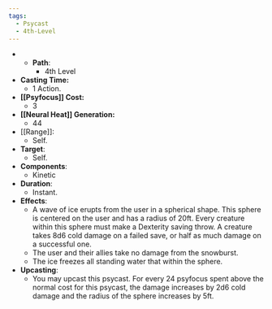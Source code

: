 ```yaml
---
tags:
  - Psycast
  - 4th-Level
---
```

- - **Path**:
	- 4th Level 
- **Casting Time:**
	- 1 Action.
- **[[Psyfocus]] Cost:**
	- 3
- **[[Neural Heat]] Generation:**
	- 44
- [[Range]]:
	- Self.
- **Target**:
	- Self.
- **Components**:
	- Kinetic
- **Duration**:
	- Instant.
- **Effects**:
	- A wave of ice erupts from the user in a spherical shape. This sphere is centered on the user and has a radius of 20ft. Every creature within this sphere must make a Dexterity saving throw. A creature takes 8d6 cold damage on a failed save, or half as much damage on a successful one. 
	- The user and their allies take no damage from the snowburst.
	- The ice freezes all standing water that within the sphere.
- **Upcasting**:
	- You may upcast this psycast. For every 24 psyfocus spent above the normal cost for this psycast, the damage increases by 2d6 cold damage and the radius of the sphere increases by 5ft.
